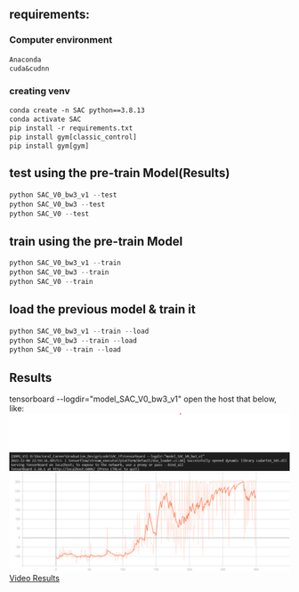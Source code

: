 ## requirements:
### Computer environment
```
Anaconda
cuda&cudnn
```
### creating venv
```Anaconda
conda create -n SAC python==3.8.13
conda activate SAC
pip install -r requirements.txt
pip install gym[classic_control]
pip install gym[gym]
```

## test using the pre-train Model(Results)
```python
python SAC_V0_bw3_v1 --test
python SAC_V0_bw3 --test
python SAC_V0 --test
```

## train using the pre-train Model
```python
python SAC_V0_bw3_v1 --train
python SAC_V0_bw3 --train
python SAC_V0 --train
```

## load the previous model & train it
```python
python SAC_V0_bw3_v1 --train --load
python SAC_V0_bw3 --train --load
python SAC_V0 --train --load
```

## Results
tensorboard --logdir="model_SAC_V0_bw3_v1"
open the host that below, like:
![open the tensorboardX](./pic/1.png)
![open the tensorboardX](./pic/Reward.svg)
[Video Results](https://www.bilibili.com/video/BV1HP411T7zG/)
